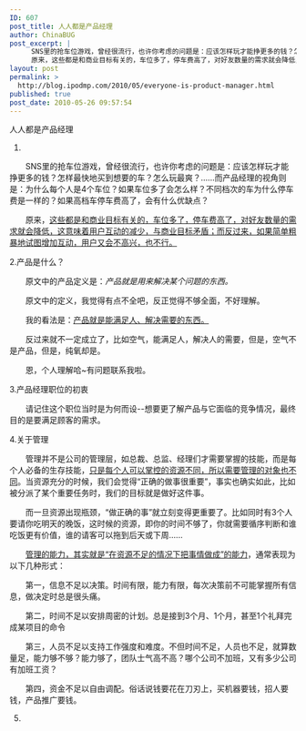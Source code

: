 ```yaml
---
ID: 607
post_title: 人人都是产品经理
author: ChinaBUG
post_excerpt: |
  　　SNS里的抢车位游戏，曾经很流行，也许你考虑的问题是：应该怎样玩才能挣更多的钱？怎样最快地买到想要的车？怎么玩最爽？......而产品经理的视角则是：为什么每个人是4个车位？如果车位多了会怎么样？不同档次的车为什么停车费是一样的？如果高档车停车费高了，会有什么优缺点？
  　　原来，这些都是和商业目标有关的，车位多了，停车费高了，对好友数量的需求就会降低，这意味着用户互动的减少，与商业目标矛盾；而反过来，如果简单粗暴地试图增加互动，用户又会不高兴，也不行。
layout: post
permalink: >
  http://blog.ipodmp.com/2010/05/everyone-is-product-manager.html
published: true
post_date: 2010-05-26 09:57:54
---
```

人人都是产品经理

1.

　　SNS里的抢车位游戏，曾经很流行，也许你考虑的问题是：应该怎样玩才能挣更多的钱？怎样最快地买到想要的车？怎么玩最爽？......而产品经理的视角则是：为什么每个人是4个车位？如果车位多了会怎么样？不同档次的车为什么停车费是一样的？如果高档车停车费高了，会有什么优缺点？

　　原来，<span style="text-decoration: underline;">这些都是和商业目标有关的，车位多了，停车费高了，对好友数量的需求就会降低，这意味着用户互动的减少，与商业目标矛盾；而反过来，如果简单粗暴地试图增加互动，用户又会不高兴，也不行。</span>

2.产品是什么？

　　原文中的产品定义是：<em>产品就是用来解决某个问题的东西。</em>

　　原文中的定义，我觉得有点不全吧，反正觉得不够全面，不好理解。

　　我的看法是：<span style="text-decoration: underline;">产品就是能满足人、解决需要的东西。</span>

　　反过来就不一定成立了，比如空气，能满足人，解决人的需要，但是，空气不是产品，但是，纯氧却是。

　　恩，个人理解哈~有问题联系我啦。

3.产品经理职位的初衷

　　请记住这个职位当时是为何而设--想要更了解产品与它面临的竞争情况，最终目的是要满足顾客的需求。

4.关于管理

　　管理并不是公司的管理层，如总裁、总监、经理们才需要掌握的技能，而是每个人必备的生存技能，<span style="text-decoration: underline;">只是每个人可以掌控的资源不同，所以需要管理的对象也不同</span>。当资源充分的时候，我们会觉得“正确的做事很重要”，事实也确实如此，比如被分派了某个重要任务时，我们的目标就是做好这件事。

　　而一旦资源出现瓶颈，“做正确的事”就立刻变得更重要了。比如同时有3个人要请你吃明天的晚饭，这时候的资源，即你的时间不够了，你就需要循序判断和谁吃饭更有价值，谁的请客可以拖到后天或下周......

　　<span style="text-decoration: underline;">管理的能力，其实就是“在资源不足的情况下把事情做成”的能力</span>，通常表现为以下几种形式：

　　第一，信息不足以决策。时间有限，能力有限，每次决策前不可能掌握所有信息，做决定时总是很头痛。

　　第二，时间不足以安排周密的计划。总是接到3个月、1个月，甚至1个礼拜完成某项目的命令

　　第三，人员不足以支持工作强度和难度。不但时间不足，人员也不足，就算数量足，能力够不够？能力够了，团队士气高不高？哪个公司不加班，又有多少公司有加班工资？

　　第四，资金不足以自由调配。俗话说钱要花在刀刃上，买机器要钱，招人要钱，产品推广要钱。

5.